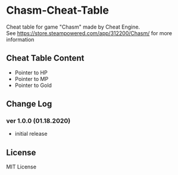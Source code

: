 # Chasm-Cheat-Table
Cheat table for game "Chasm" made by Cheat Engine. <br/>
See https://store.steampowered.com/app/312200/Chasm/ for more information

## Cheat Table Content
- Pointer to HP
- Pointer to MP
- Pointer to Gold

## Change Log

### ver 1.0.0 (01.18.2020)
- initial release

## License

MIT License
